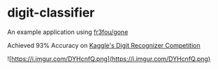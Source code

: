 # digit-classifier

An example application using [fr3fou/gone](https://github.com/fr3fou/gone)

Achieved 93% Accuracy on [Kaggle's Digit Recognizer Competition](https://www.kaggle.com/c/digit-recognizer/)

![https://i.imgur.com/DYHcnfQ.png](https://i.imgur.com/DYHcnfQ.png)
